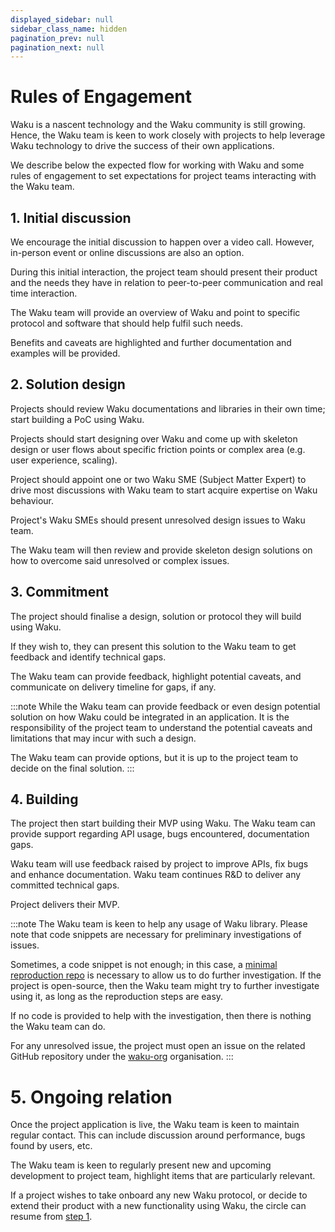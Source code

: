 ```yaml
---
displayed_sidebar: null
sidebar_class_name: hidden
pagination_prev: null
pagination_next: null
---
```


# Rules of Engagement

Waku is a nascent technology and the Waku community is still growing. Hence, the Waku team is keen to work closely with projects to help leverage Waku technology to drive the success of their own applications.

We describe below the expected flow for working with Waku and some rules of engagement to set expectations for project teams interacting with the Waku team.

## 1. Initial discussion

We encourage the initial discussion to happen over a video call. However, in-person event or online discussions are also an option.

During this initial interaction, the project team should present their product and the needs they have in relation to peer-to-peer communication and real time interaction.

The Waku team will provide an overview of Waku and point to specific protocol and software that should help fulfil such needs.

Benefits and caveats are highlighted and further documentation and examples will be provided.

## 2. Solution design

Projects should review Waku documentations and libraries in their own time; start building a PoC using Waku.

Projects should start designing over Waku and come up with skeleton design or user flows about specific friction points or complex area (e.g. user experience, scaling).

Project should appoint one or two Waku SME (Subject Matter Expert) to drive most discussions with Waku team to start acquire expertise on Waku behaviour.

Project's Waku SMEs should present unresolved design issues to Waku team.

The Waku team will then review and provide skeleton design solutions on how to overcome said unresolved or complex issues.

## 3. Commitment

The project should finalise a design, solution or protocol they will build using Waku.

If they wish to, they can present this solution to the Waku team to get feedback and identify technical gaps.

The Waku team can provide feedback, highlight potential caveats, and communicate on delivery timeline for gaps, if any.

:::note
While the Waku team can provide feedback or even design potential solution on how Waku could be integrated in an application.
It is the responsibility of the project team to understand the potential caveats and limitations that may incur with such a design.

The Waku team can provide options, but it is up to the project team to decide on the final solution.
:::

## 4. Building

The project then start building their MVP using Waku. The Waku team can provide support regarding API usage, bugs encountered, documentation gaps.

Waku team will use feedback raised by project to improve APIs, fix bugs and enhance documentation. Waku team continues R&D to deliver any committed technical gaps.

Project delivers their MVP.

:::note
The Waku team is keen to help any usage of Waku library. Please note that code snippets are necessary for preliminary investigations of issues.

Sometimes, a code snippet is not enough; in this case, a [minimal reproduction repo](https://minimum-reproduction.wtf/) is necessary to allow us to do further investigation.
If the project is open-source, then the Waku team might try to further investigate using it, as long as the reproduction steps are easy.

If no code is provided to help with the investigation, then there is nothing the Waku team can do.

For any unresolved issue, the project must open an issue on the related GitHub repository under the [waku-org](https://github.com/waku-org) organisation.
:::

# 5. Ongoing relation

Once the project application is live, the Waku team is keen to maintain regular contact. This can include discussion around performance, bugs found by users, etc.

The Waku team is keen to regularly present new and upcoming development to project team, highlight items that are particularly relevant.

If a project wishes to take onboard any new Waku protocol, or decide to extend their product with a new functionality using Waku, the circle can resume from [step 1](#1-initial-discussion).